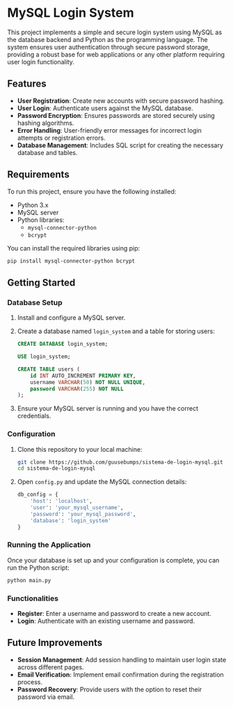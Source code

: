 
# MySQL Login System

This project implements a simple and secure login system using MySQL as the database backend and Python as the programming language. The system ensures user authentication through secure password storage, providing a robust base for web applications or any other platform requiring user login functionality.

## Features

- **User Registration**: Create new accounts with secure password hashing.
- **User Login**: Authenticate users against the MySQL database.
- **Password Encryption**: Ensures passwords are stored securely using hashing algorithms.
- **Error Handling**: User-friendly error messages for incorrect login attempts or registration errors.
- **Database Management**: Includes SQL script for creating the necessary database and tables.

## Requirements

To run this project, ensure you have the following installed:

- Python 3.x
- MySQL server
- Python libraries:
  - `mysql-connector-python`
  - `bcrypt`

You can install the required libraries using pip:

```bash
pip install mysql-connector-python bcrypt
```

## Getting Started

### Database Setup

1. Install and configure a MySQL server.
2. Create a database named `login_system` and a table for storing users:
   
   ```sql
   CREATE DATABASE login_system;
   
   USE login_system;
   
   CREATE TABLE users (
       id INT AUTO_INCREMENT PRIMARY KEY,
       username VARCHAR(50) NOT NULL UNIQUE,
       password VARCHAR(255) NOT NULL
   );
   ```

3. Ensure your MySQL server is running and you have the correct credentials.

### Configuration

1. Clone this repository to your local machine:

   ```bash
   git clone https://github.com/guusebumps/sistema-de-login-mysql.git
   cd sistema-de-login-mysql
   ```

2. Open `config.py` and update the MySQL connection details:

   ```python
   db_config = {
       'host': 'localhost',
       'user': 'your_mysql_username',
       'password': 'your_mysql_password',
       'database': 'login_system'
   }
   ```

### Running the Application

Once your database is set up and your configuration is complete, you can run the Python script:

```bash
python main.py
```

### Functionalities

- **Register**: Enter a username and password to create a new account.
- **Login**: Authenticate with an existing username and password.

## Future Improvements

- **Session Management**: Add session handling to maintain user login state across different pages.
- **Email Verification**: Implement email confirmation during the registration process.
- **Password Recovery**: Provide users with the option to reset their password via email.


